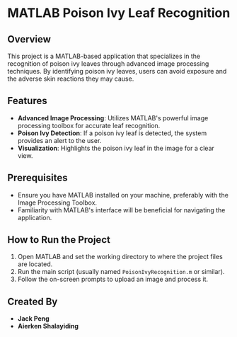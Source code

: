 # MATLAB Poison Ivy Leaf Recognition

## Overview
This project is a MATLAB-based application that specializes in the recognition of poison ivy leaves through advanced image processing techniques. By identifying poison ivy leaves, users can avoid exposure and the adverse skin reactions they may cause.

## Features
- **Advanced Image Processing**: Utilizes MATLAB's powerful image processing toolbox for accurate leaf recognition.
- **Poison Ivy Detection**: If a poison ivy leaf is detected, the system provides an alert to the user.
- **Visualization**: Highlights the poison ivy leaf in the image for a clear view.

## Prerequisites
- Ensure you have MATLAB installed on your machine, preferably with the Image Processing Toolbox.
- Familiarity with MATLAB's interface will be beneficial for navigating the application.

## How to Run the Project
1. Open MATLAB and set the working directory to where the project files are located.
2. Run the main script (usually named `PoisonIvyRecognition.m` or similar).
3. Follow the on-screen prompts to upload an image and process it.

## Created By
- **Jack Peng**
- **Aierken Shalayiding**
